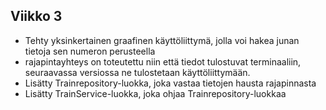 ## Viikko 3
- Tehty yksinkertainen graafinen käyttöliittymä, jolla voi hakea junan tietoja sen numeron perusteella
- rajapintayhteys on toteutettu niin että tiedot tulostuvat terminaaliin, seuraavassa versiossa ne tulostetaan käyttöliittymään.
- Lisätty Trainrepository-luokka, joka vastaa tietojen hausta rajapinnasta
- Lisätty TrainService-luokka, joka ohjaa Trainrepository-luokkaa
